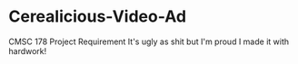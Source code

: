# Cerealicious-Video-Ad
CMSC 178 Project Requirement
It's ugly as shit but I'm proud I made it with hardwork!
